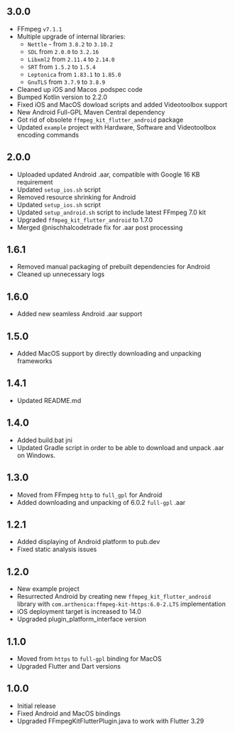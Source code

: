 ## 3.0.0

* FFmpeg `v7.1.1`
* Multiple upgrade of internal libraries:
    - `Nettle` - from `3.8.2` to `3.10.2`
    - `SDL` from `2.0.0` to `3.2.16`
    - `Libxml2` from `2.11.4` to `2.14.0`
    - `SRT` from `1.5.2` to `1.5.4`
    - `Leptonica` from `1.83.1` to `1.85.0`
    - `GnuTLS` from `3.7.9` to `3.8.9`
* Cleaned up iOS and Macos .podspec code
* Bumped Kotlin version to 2.2.0
* Fixed iOS and MacOS dowload scripts and added Videotoolbox support
* New Android Full-GPL Maven Central dependency
* Got rid of obsolete `ffmpeg_kit_flutter_android` package
* Updated `example` project with Hardware, Software and Videotoolbox encoding commands

## 2.0.0

* Uploaded updated Android .aar, compatible with Google 16 KB requirement
* Updated `setup_ios.sh` script
* Removed resource shrinking for Android
* Updated `setup_ios.sh` script
* Updated `setup_android.sh` script to include latest FFmpeg 7.0 kit
* Upgraded `ffmpeg_kit_flutter_android` to 1.7.0
* Merged @nischhalcodetrade fix for .aar post processing

## 1.6.1

* Removed manual packaging of prebuilt dependencies for Android
* Cleaned up unnecessary logs

## 1.6.0

* Added new seamless Android .aar support

## 1.5.0

* Added MacOS support by directly downloading and unpacking frameworks

## 1.4.1

* Updated README.md

## 1.4.0

* Added build.bat jni
* Updated Gradle script in order to be able to download and unpack .aar on Windows.

## 1.3.0

* Moved from FFmpeg `http` to `full_gpl` for Android
* Added downloading and unpacking of 6.0.2 `full-gpl` .aar

## 1.2.1

* Added displaying of Android platform to pub.dev
* Fixed static analysis issues

## 1.2.0

* New example project
* Resurrected Android by creating new `ffmpeg_kit_flutter_android` library with `com.arthenica:ffmpeg-kit-https:6.0-2.LTS` implementation
* iOS deployment target is increased to 14.0
* Upgraded plugin_platform_interface version

## 1.1.0

* Moved from `https` to `full-gpl` binding for MacOS
* Upgraded Flutter and Dart versions

## 1.0.0

* Initial release
* Fixed Android and MacOS bindings
* Upgraded FFmpegKitFlutterPlugin.java to work with Flutter 3.29